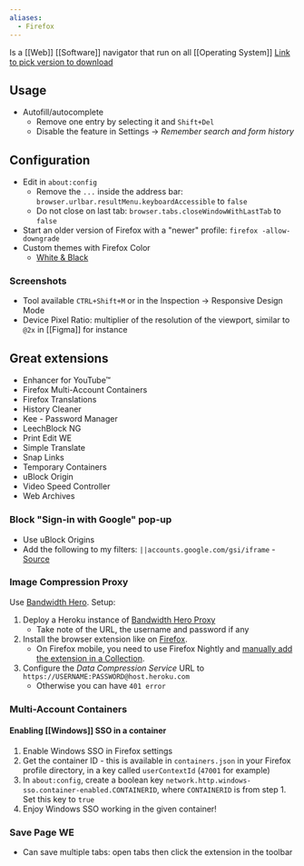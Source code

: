```yaml
---
aliases:
  - Firefox
---
```

Is a [[Web]] [[Software]] navigator that run on all [[Operating System]]
[Link to pick version to download](https://www.mozilla.org/en-US/firefox/all/)
## Usage
- Autofill/autocomplete
	- Remove one entry by selecting it and `Shift+Del`
	- Disable the feature in Settings → *Remember search and form history*
## Configuration
- Edit in `about:config`
	- Remove the `...` inside the address bar: `browser.urlbar.resultMenu.keyboardAccessible` to `false`
	- Do not close on last tab: `browser.tabs.closeWindowWithLastTab` to `false`
- Start an older version of Firefox with a "newer" profile: `firefox -allow-downgrade`
- Custom themes with Firefox Color
	- [White & Black](https://color.firefox.com/?theme=XQAAAAIaAQAAAAAAAABBqYhm849SCia2CaaEGccwS-xMDPsqvXkIbAF6EJDWcx9sS_Bi3JZIITDDK-C2nG0G0z0GfwvIswtoHoo9irvTS5DTyKv36m-359GLYucbeuAVj0VgVo9VOpjSuwMvU-af8m5LKpiihbu-KwdVaBd6FudV1y-038da5_bj9t9x5GnU-34b8999pyjXhK6cgouEkL06WatD_0pnx__-VQeg)
### Screenshots
- Tool available `CTRL+Shift+M` or in the Inspection → Responsive Design Mode 
- Device Pixel Ratio: multiplier of the resolution of the viewport, similar to `@2x` in [[Figma]] for instance
## Great extensions
* Enhancer for YouTube™
* Firefox Multi-Account Containers
* Firefox Translations
* History Cleaner
* Kee - Password Manager
* LeechBlock NG
* Print Edit WE
* Simple Translate
* Snap Links
* Temporary Containers
* uBlock Origin
* Video Speed Controller
* Web Archives
### Block "Sign-in with Google" pop-up
- Use uBlock Origins
- Add the following to my filters: `||accounts.google.com/gsi/iframe` - [Source](https://stackoverflow.com/questions/69004177/blocking-sign-in-with-google-iframes-using-ublock-origin)
### Image Compression Proxy
Use [Bandwidth Hero](https://bandwidth-hero.com/). Setup:
1. Deploy a Heroku instance of [Bandwidth Hero Proxy](https://github.com/ayastreb/bandwidth-hero-proxy)
    * Take note of the URL, the username and password if any
1. Install the browser extension like on [Firefox](https://addons.mozilla.org/en-US/firefox/addon/bandwidth-hero/).
    * On Firefox mobile, you need to use Firefox Nightly and [manually add the extension in a Collection](https://blog.mozilla.org/addons/2020/09/29/expanded-extension-support-in-firefox-for-android-nightly/).
1. Configure the *Data Compression Service* URL to `https://USERNAME:PASSWORD@host.heroku.com`
    * Otherwise you can have `401 error`
### Multi-Account Containers
#### Enabling [[Windows]] SSO in a container
1. Enable Windows SSO in Firefox settings
2. Get the container ID - this is available in `containers.json` in your Firefox profile directory, in a key called `userContextId` (`47001` for example)
3. In `about:config`, create a boolean key `network.http.windows-sso.container-enabled.CONTAINERID`, where `CONTAINERID` is from step 1. Set this key to `true`
4. Enjoy Windows SSO working in the given container!
### Save Page WE
- Can save multiple tabs: open tabs then click the extension in the toolbar

